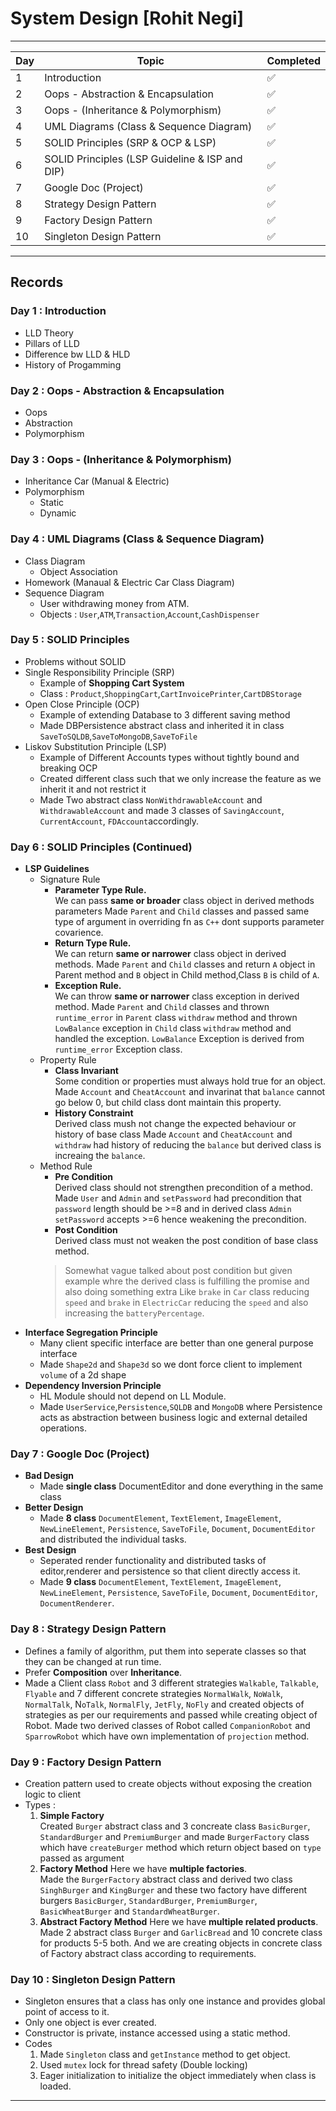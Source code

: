 # System Design [Rohit Negi]

---
| Day | Topic | Completed
|-|-|-|
| 1 | Introduction | ✅
| 2 | Oops - Abstraction & Encapsulation | ✅
| 3 | Oops - (Inheritance & Polymorphism) | ✅
| 4 | UML Diagrams (Class & Sequence Diagram) | ✅
| 5 | SOLID Principles (SRP & OCP & LSP)| ✅
| 6 | SOLID Principles (LSP Guideline & ISP and DIP) | ✅
| 7 | Google Doc (Project) | ✅
| 8 | Strategy Design Pattern | ✅
| 9 | Factory Design Pattern | ✅
| 10 | Singleton Design Pattern | ✅
---

## Records

### Day 1 : Introduction
- LLD Theory 
- Pillars of LLD
- Difference bw LLD & HLD
- History of Progamming

### Day 2 : Oops - Abstraction & Encapsulation
- Oops
- Abstraction
- Polymorphism

### Day 3 : Oops - (Inheritance & Polymorphism) 
- Inheritance Car (Manual & Electric)
- Polymorphism
    - Static
    - Dynamic

### Day 4 : UML Diagrams (Class & Sequence Diagram)
- Class Diagram 
    - Object Association
- Homework (Manaual & Electric Car Class Diagram)
- Sequence Diagram
    - User withdrawing money from ATM.
    - Objects : `User`,`ATM`,`Transaction`,`Account`,`CashDispenser`
### Day 5 : SOLID Principles
- Problems without SOLID
- Single Responsibility Principle (SRP)
    - Example of **Shopping Cart System**
    - Class : `Product`,`ShoppingCart`,`CartInvoicePrinter`,`CartDBStorage`
- Open Close Principle (OCP)
    - Example of extending Database to 3 different saving method
    - Made DBPersistence abstract class and inherited it in class `SaveToSQLDB`,`SaveToMongoDB`,`SaveToFile`
- Liskov Substitution Principle (LSP)
    - Example of Different Accounts types without tightly bound and breaking OCP
    - Created different class such that we only increase the feature as we inherit it and not restrict it
    - Made Two abstract class `NonWithdrawableAccount` and  `WithdrawableAccount` and made 3 classes of `SavingAccount`, `CurrentAccount`, `FDAccount`accordingly.
### Day 6 : SOLID Principles (Continued)
- **LSP Guidelines**
    - Signature Rule
        - **Parameter Type Rule.**  
        We can pass **same or broader** class object in derived methods parameters
        Made `Parent` and `Child` classes and passed same type of argument in overriding fn as `C++` dont supports parameter covarience.
        - **Return Type Rule.**  
        We can return **same or narrower** class object in derived methods.
        Made `Parent` and `Child` classes and return `A` object in Parent method and `B` object in Child method,Class `B` is child of `A`.
        - **Exception Rule.**  
        We can throw **same or narrower** class exception in derived method.
        Made `Parent` and `Child` classes and thrown `runtime_error` in `Parent` class `withdraw` method and thrown `LowBalance` exception in `Child` class `withdraw` method and handled the exception.
        `LowBalance` Exception is derived from `runtime_error` Exception class.
    - Property Rule
        - **Class Invariant**  
        Some condition or properties must always hold true for an object.
        Made `Account` and `CheatAccount` and invarinat that `balance` cannot go below 0, but child class dont maintain this property.
        - **History Constraint**  
        Derived class mush not change the expected behaviour or history of base class
        Made `Account` and `CheatAccount` and `withdraw` had history of reducing the `balance` but derived class is increaing the `balance`.
    - Method Rule
        - **Pre Condition**  
        Derived class should not strengthen precondition of a method.
        Made `User` and `Admin` and `setPassword` had precondition that `password` length should be >=8 and in derived class `Admin` `setPassword` accepts >=6 hence weakening the precondition.
        - **Post Condition**  
        Derived class must not weaken the post condition of base class method.
        >Somewhat vague talked about post condition but given example whre the derived class is fulfilling the promise and also doing something extra
        Like `brake` in `Car` class reducing `speed` and `brake` in `ElectricCar` reducing the `speed` and also increasing the `batteryPercentage`.
- **Interface Segregation Principle**  
    - Many client specific interface are better than one general purpose interface
    - Made `Shape2d` and `Shape3d` so we dont force client to implement `volume` of a 2d shape
- **Dependency Inversion Principle**  
    - HL Module should not depend on LL Module.
    - Made `UserService`,`Persistence`,`SQLDB` and `MongoDB` where Persistence acts as abstraction between business logic and external detailed operations.

### Day 7 : Google Doc (Project)
-  **Bad Design**
    - Made **single class** DocumentEditor and done everything in the same class
- **Better Design**
    - Made **8 class** `DocumentElement`, `TextElement`, `ImageElement`, `NewLineElement`, `Persistence`, `SaveToFile`, `Document`, `DocumentEditor` and distributed the individual tasks.
- **Best Design**
    - Seperated render functionality and distributed tasks of editor,renderer and persistence so that client directly access it.
    - Made **9 class**  `DocumentElement`, `TextElement`, `ImageElement`, `NewLineElement`, `Persistence`, `SaveToFile`, `Document`, `DocumentEditor`, `DocumentRenderer`.
### Day 8 : Strategy Design Pattern
- Defines a family of algorithm, put them into seperate classes so that they can be changed at run time.
- Prefer **Composition** over **Inheritance**.
- Made a Client class `Robot` and 3 different strategies `Walkable`, `Talkable`, `Flyable` and 7 different concrete strategies `NormalWalk`, `NoWalk`, `NormalTalk`, N`oTalk`, `NormalFly`, `JetFly`, `NoFly` and created objects of strategies as per our requirements and passed while creating object of Robot.
Made two derived classes of Robot called `CompanionRobot` and `SparrowRobot` which have own implementation of `projection` method.
### Day 9 : Factory Design Pattern
- Creation pattern used to create objects without exposing the creation logic to client
- Types :
    1. **Simple Factory**  
    Created `Burger` abstract class and 3 concreate class `BasicBurger`, `StandardBurger` and `PremiumBurger` and made `BurgerFactory` class which have `createBurger` method which return object based on `type` passed as argument
    1.  **Factory Method**
    Here we have **multiple factories**.  
    Made the `BurgerFactory` abstract class and derived two class `SinghBurger` and `KingBurger` and these two factory have different burgers `BasicBurger`, `StandardBurger`, `PremiumBurger`, `BasicWheatBurger` and `StandardWheatBurger`.
    1. **Abstract Factory Method**
    Here we have **multiple related products**.  
    Made 2 abstract class `Burger` and `GarlicBread` and 10 concrete class for products 5-5 both. And we are creating objects in concrete class of Factory abstract class according to requirements.
### Day 10 : Singleton Design Pattern
- Singleton ensures that a class has only one instance and provides global point of access to it.
- Only one object is ever created.
- Constructor is private, instance accessed using a static method.
- Codes
    1. Made `Singleton` class and `getInstance` method to get object.
    1. Used `mutex` lock for thread safety (Double locking)
    1. Eager initialization to initialize the object immediately when class is loaded.
---

